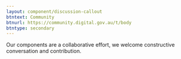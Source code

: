 ```yaml
---
layout: component/discussion-callout
btntext: Community
btnurl: https://community.digital.gov.au/t/body
btntype: secondary
---
```


Our components are a collaborative effort, we welcome constructive conversation and contribution.
